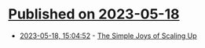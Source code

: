 # [Published on 2023-05-18](index.md)

* [2023-05-18, 15:04:52](https://lobste.rs/s/rrzagj/simple_joys_scaling_up) - [The Simple Joys of Scaling Up](https://motherduck.com/blog/the-simple-joys-of-scaling-up/)

